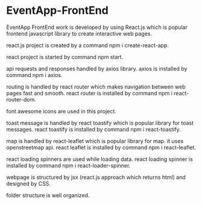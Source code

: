 # EventApp-FrontEnd

EventApp FrontEnd work is developed by using React.js which is popular frontend javascript library to create interactive web pages. 

react.js project is created by a command npm i create-react-app.

react project is started by command npm start.

api requests and responses handled by axios library.
axios is installed by command npm i axios.

routing is handled by react router which makes navigation between web pages fast and smooth.
react router is installed by command npm i react-router-dom.

font awesome icons are used in this project.

toast message is handled by react toastify which is popular library for toast messages.
react toastify is installed by command npm i react-toastify.

map is handled by react-leaflet which is popular library for map.
it uses openstreetmap api.
react leaflet is installed by command npm i react-leaflet.

react loading spinners are used while loading data.
react loading spinner is installed by command npm i react-loader-spinner.

webpage is structured by jsx (react.js approach which returns html) and designed by CSS.

folder structure is well organized.


